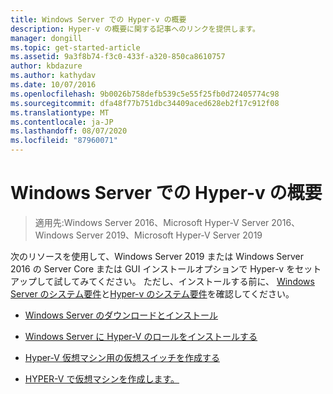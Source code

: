```yaml
---
title: Windows Server での Hyper-v の概要
description: Hyper-v の概要に関する記事へのリンクを提供します。
manager: dongill
ms.topic: get-started-article
ms.assetid: 9a3f8b74-f3c0-433f-a320-850ca8610757
author: kbdazure
ms.author: kathydav
ms.date: 10/07/2016
ms.openlocfilehash: 9b0026b758defb539c5e55f25fb0d72405774c98
ms.sourcegitcommit: dfa48f77b751dbc34409aced628eb2f17c912f08
ms.translationtype: MT
ms.contentlocale: ja-JP
ms.lasthandoff: 08/07/2020
ms.locfileid: "87960071"
---
```

# <a name="get-started-with-hyper-v-on-windows-server"></a>Windows Server での Hyper-v の概要

>適用先:Windows Server 2016、Microsoft Hyper-V Server 2016、Windows Server 2019、Microsoft Hyper-V Server 2019

次のリソースを使用して、Windows Server 2019 または Windows Server 2016 の Server Core または GUI インストールオプションで Hyper-v をセットアップして試してみてください。 ただし、インストールする前に、 [Windows Server のシステム要件](../../../get-started/System-Requirements--and-Installation.md)と[Hyper-v のシステム要件](../System-requirements-for-Hyper-V-on-Windows.md)を確認してください。

- [Windows Server のダウンロードとインストール](https://www.microsoft.com/evalcenter/evaluate-windows-server-2019)

- [Windows Server に Hyper-V のロールをインストールする](Install-the-Hyper-V-role-on-Windows-Server.md)
- [Hyper-V 仮想マシン用の仮想スイッチを作成する](Create-a-virtual-switch-for-Hyper-V-virtual-machines.md)
- [HYPER-V で仮想マシンを作成します。](Create-a-virtual-machine-in-Hyper-V.md)